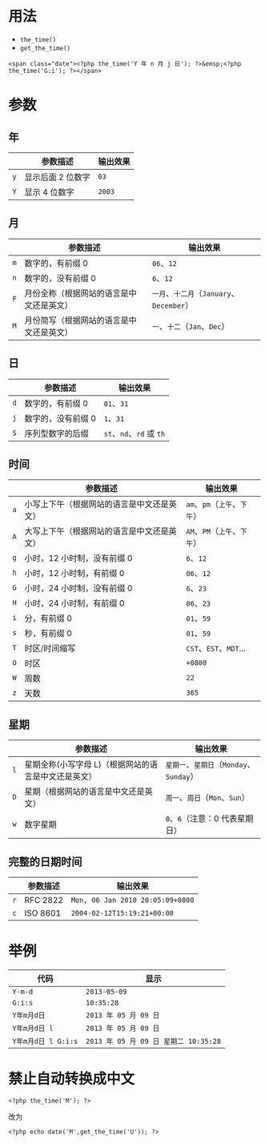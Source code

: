 # 用法

- `the_time()`
- `get_the_time()`

`<span class="date"><?php the_time('Y 年 n 月 j 日'); ?>&emsp;<?php the_time('G:i'); ?></span>`

# 参数

## 年
|     | 参数描述 | 输出效果 |
| --- | -------- | -------- |
| `y` | 显示后面 2 位数字 | `03` |
| `Y` | 显示 4 位数字 | `2003` |

## 月
|     | 参数描述 | 输出效果 |
| --- | -------- | -------- |
| `m` | 数字的，有前缀 0 | `06`、`12` |
| `n` | 数字的，没有前缀 0 | `6`、`12` |
| `F` | 月份全称（根据网站的语言是中文还是英文） | `一月`、`十二月`（`January`、`December`） |
| `M` | 月份简写（根据网站的语言是中文还是英文） | `一`、`十二`（`Jan`、`Dec`） |

## 日
|     | 参数描述 | 输出效果 |
| --- | -------- | -------- |
| `d` | 数字的，有前缀 0 | `01`、`31` |
| `j` | 数字的，没有前缀 0 | `1`、`31` |
| `S` | 序列型数字的后缀 | `st`、`nd`、`rd` 或 `th` |

## 时间
|     | 参数描述 | 输出效果 |
| --- | -------- | -------- |
| `a` | 小写上下午（根据网站的语言是中文还是英文） | `am`、`pm`（`上午`、`下午`） |
| `A` | 大写上下午（根据网站的语言是中文还是英文） | `AM`、`PM`（`上午`、`下午`） |
| `g` | 小时，12 小时制，没有前缀 0 | `6`、`12` |
| `h` | 小时，12 小时制，有前缀 0 | `06`、`12` |
| `G` | 小时，24 小时制，没有前缀 0 | `6`、`23` |
| `H` | 小时，24 小时制，有前缀 0 | `06`、`23` |
| `i` | 分，有前缀 0 | `01`、`59` |
| `s` | 秒，有前缀 0 | `01`、`59` |
| `T` | 时区/时间缩写 | `CST`、`EST`、`MDT`... |
| `O` | 时区 | `+0800` |
| `W` | 周数 | `22` |
| `z` | 天数 | `365` |

## 星期
|     | 参数描述 | 输出效果 |
| --- | -------- | -------- |
| `l` | 星期全称(小写字母 L)（根据网站的语言是中文还是英文） | `星期一`、`星期日`（`Monday`、`Sunday`） |
| `D` | 星期（根据网站的语言是中文还是英文） | `周一`、`周日`（`Mon`、`Sun`） |
| `w` | 数字星期 | `0`、`6`（注意：0 代表星期日） |

## 完整的日期时间
|     | 参数描述 | 输出效果 |
| --- | -------- | -------- |
| `r` | RFC 2822 | `Mon, 06 Jan 2010 20:05:09+0800` |
| `c` | ISO 8601 | `2004-02-12T15:19:21+00:00` |

# 举例
|        代码         |                  显示                 |
| ------------------- | ------------------------------------- |
| `Y-m-d`             | `2013-05-09`                          |
| `G:i:s`             | `10:35:28`                            |
| `Y年m月d日`         | `2013 年 05 月 09 日`                 |
| `Y年m月d日 l`       | `2013 年 05 月 09 日`                 |
| `Y年m月d日 l G:i:s` | `2013 年 05 月 09 日 星期二 10:35:28` |

# 禁止自动转换成中文
`<?php the_time('M'); ?>`

改为

`<?php echo date('M',get_the_time('U')); ?>`